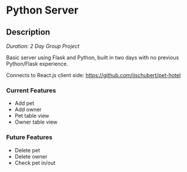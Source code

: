 # Python Server

## Description
 _Duration: 2 Day Group Project_

 Basic server using Flask and Python, built in two days with no previous Python/Flask experience. 
 
 Connects to React.js client side: https://github.com/jjschubert/pet-hotel

 ### Current Features
* Add pet
* Add owner
* Pet table view
* Owner table view

### Future Features
* Delete pet
* Delete owner
* Check pet in/out
